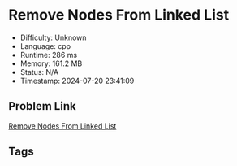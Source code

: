 # Remove Nodes From Linked List

- Difficulty: Unknown
- Language: cpp
- Runtime: 286 ms
- Memory: 161.2 MB
- Status: N/A
- Timestamp: 2024-07-20 23:41:09

## Problem Link
[Remove Nodes From Linked List](https://leetcode.com/problems/)

## Tags

